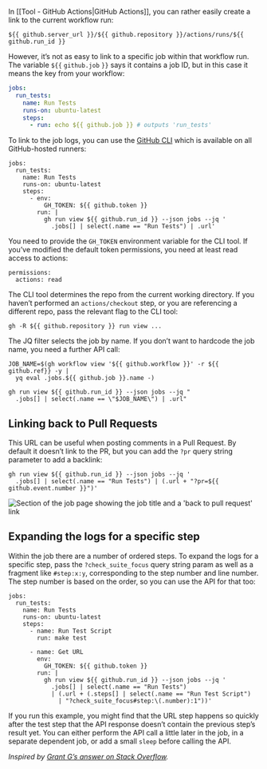 In [[Tool - GitHub Actions|GitHub Actions]], you can rather easily create a link to the current workflow run:

```plaintext
${{ github.server_url }}/${{ github.repository }}/actions/runs/${{ github.run_id }}
```

However, it’s not as easy to link to a specific job within that workflow run. The variable `${{` `github.job` `}}` says it contains a job ID, but in this case it means the key from your workflow:

```yaml
jobs:
  run_tests:
    name: Run Tests
    runs-on: ubuntu-latest
    steps:
      - run: echo ${{ github.job }} # outputs 'run_tests'
```

To link to the job logs, you can use the [GitHub CLI](https://cli.github.com/) which is available on all GitHub-hosted runners:

```
jobs:
  run_tests:
    name: Run Tests
    runs-on: ubuntu-latest
    steps:
      - env:
          GH_TOKEN: ${{ github.token }}
        run: |
          gh run view ${{ github.run_id }} --json jobs --jq '
            .jobs[] | select(.name == "Run Tests") | .url'
```

You need to provide the `GH_TOKEN` environment variable for the CLI tool. If you’ve modified the default token permissions, you need at least read access to actions:

```
permissions:
  actions: read
```

The CLI tool determines the repo from the current working directory. If you haven’t performed an `actions/checkout` step, or you are referencing a different repo, pass the relevant flag to the CLI tool:

```
gh -R ${{ github.repository }} run view ...
```

The JQ filter selects the job by name. If you don’t want to hardcode the job name, you need a further API call:

```
JOB_NAME=$(gh workflow view '${{ github.workflow }}' -r ${{ github.ref}} -y |
  yq eval .jobs.${{ github.job }}.name -)

gh run view ${{ github.run_id }} --json jobs --jq "
  .jobs[] | select(.name == \"$JOB_NAME\") | .url"
```

## Linking back to Pull Requests

This URL can be useful when posting comments in a Pull Request. By default it doesn’t link to the PR, but you can add the `?pr` query string parameter to add a backlink:

```
gh run view ${{ github.run_id }} --json jobs --jq '
  .jobs[] | select(.name == "Run Tests") | (.url + "?pr=${{ github.event.number }}")'
```

![Section of the job page showing the job title and a 'back to pull request' link](https://cmbuckley.co.uk/files/2024/04/run-url-pr.png)

## Expanding the logs for a specific step

Within the job there are a number of ordered steps. To expand the logs for a specific step, pass the `?check_suite_focus` query string param as well as a fragment like `#step:x:y`, corresponding to the step number and line number. The step number is based on the order, so you can use the API for that too:

```
jobs:
  run_tests:
    name: Run Tests
    runs-on: ubuntu-latest
    steps:
      - name: Run Test Script
        run: make test

      - name: Get URL
        env:
          GH_TOKEN: ${{ github.token }}
        run: |
          gh run view ${{ github.run_id }} --json jobs --jq '
            .jobs[] | select(.name == "Run Tests")
            | (.url + (.steps[] | select(.name == "Run Test Script")
              | "?check_suite_focus#step:\(.number):1"))'
```

If you run this example, you might find that the URL step happens so quickly after the test step that the API response doesn’t contain the previous step’s result yet. You can either perform the API call a little later in the job, in a separate dependent job, or add a small `sleep` before calling the API.

_Inspired by [Grant G’s answer on Stack Overflow](https://stackoverflow.com/a/76681922/283078)._